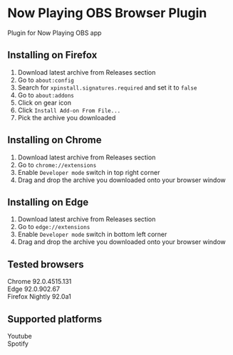 # Now Playing OBS Browser Plugin
Plugin for Now Playing OBS app

## Installing on Firefox
1. Download latest archive from Releases section
2. Go to `about:config`
3. Search for `xpinstall.signatures.required` and set it to `false`
4. Go to `about:addons`
5. Click on gear icon
6. Click `Install Add-on From File...`
7. Pick the archive you downloaded

## Installing on Chrome
1. Download latest archive from Releases section
2. Go to `chrome://extensions`
3. Enable `Developer mode` switch in top right corner
4. Drag and drop the archive you downloaded onto your browser window

## Installing on Edge
1. Download latest archive from Releases section
2. Go to `edge://extensions`
3. Enable `Developer mode` switch in bottom left corner
4. Drag and drop the archive you downloaded onto your browser window

## Tested browsers
Chrome 92.0.4515.131  
Edge 92.0.902.67  
Firefox Nightly 92.0a1

## Supported platforms
Youtube  
Spotify
